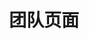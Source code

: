 ---
title: "团队页面"
position: ""
bio: ""
social:
  twitter: ""
  linkedin: ""
  github: ""
avatar: ""
---